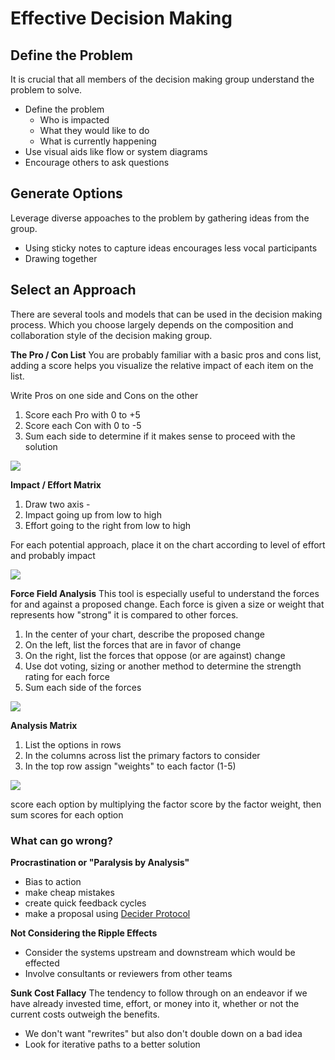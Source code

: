 # Effective Decision Making

## Define the Problem

It is crucial that all members of the decision making group understand the problem to solve. 
* Define the problem
  * Who is impacted
  * What they would like to do
  * What is currently happening
* Use visual aids like flow or system diagrams
* Encourage others to ask questions 

## Generate Options
Leverage diverse appoaches to the problem by gathering ideas from the group. 
* Using sticky notes to capture ideas encourages less vocal participants
* Drawing together


## Select an Approach
There are several tools and models that can be used in the decision making process. Which you choose largely depends on the composition and collaboration style of the decision making group. 

**The Pro / Con List**
You are probably familiar with a basic pros and cons list, adding a score helps you visualize the relative impact of each item on the list. 

Write Pros on one side and Cons on the other
1. Score each Pro with 0 to +5
2. Score each Con with 0 to -5
3. Sum each side to determine if it makes sense to proceed with the solution

<img src= 'http://idea-sandbox.com/blog_images/pro_con_rank-1.jpg'/>

**Impact / Effort Matrix**
1. Draw two axis - 
2. Impact going up from low to high
3. Effort going to the right from low to high

For each potential approach, place it on the chart according to level of effort and probably impact

<img src= 'https://cdn-images-1.medium.com/max/800/0*fAxZVRNG9st6Aiji.'/>

**Force Field Analysis**
This tool is especially useful to understand the forces for and against a proposed change. Each force is given a size or weight that represents how "strong" it is compared to other forces. 

1. In the center of your chart, describe the proposed change
2. On the left, list the forces that are in favor of change
3. On the right, list the forces that oppose (or are against) change
4. Use dot voting, sizing or another method to determine the strength rating for each force
5. Sum each side of the forces

<img src= 'https://www.mindtools.com/media/Diagrams/Figure2_Forcefield_Analysis_v3.png'/>

**Analysis Matrix**
1. List the options in rows
2. In the columns across list the primary factors to consider
3. In the top row assign "weights" to each factor (1-5)

<img src= 'https://d2slcw3kip6qmk.cloudfront.net/marketing/blog/2019Q2/decision-matrix/decision-matrix-restaurant-example-2.png'/>

score each option by multiplying the factor score by the factor weight, then sum scores for each option

### What can go wrong?

**Procrastination or "Paralysis by Analysis"**
* Bias to action
* make cheap mistakes
* create quick feedback cycles
* make a proposal using [Decider Protocol](https://liveingreatness.com/core-protocols/decider/)

**Not Considering the Ripple Effects**
* Consider the systems upstream and downstream which would be effected
* Involve consultants or reviewers from other teams


**Sunk Cost Fallacy**
The tendency to follow through on an endeavor if we have already invested time, effort, or money into it, whether or not the current costs outweigh the benefits.
* We don't want "rewrites" but also don't double down on a bad idea
* Look for iterative paths to a better solution
